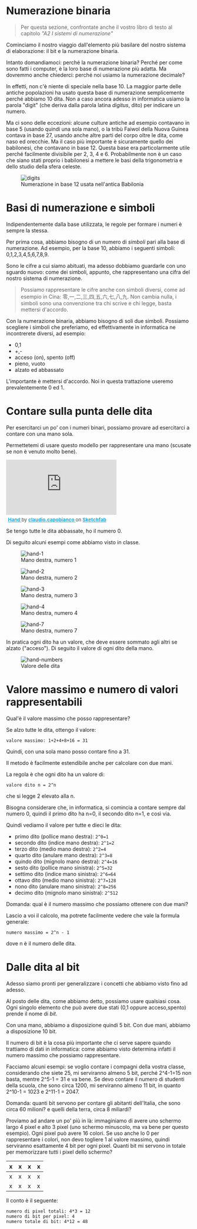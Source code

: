 # Numerazione binaria

> Per questa sezione, confrontate anche il vostro libro di testo al capitolo _"A2 I sistemi di numerazione"_

Cominciamo il nostro viaggio dall'elemento più basilare del nostro sistema di elaborazione: il bit e la numerazione binaria.

Intanto domandiamoci: perché la numerazione binaria? Perché per come sono fatti i computer, è la loro base di numerazione più adatta. Ma dovremmo anche chiederci: perché noi usiamo la numerazione decimale?

In effetti, non c'è niente di speciale nella base 10. La maggior parte delle antiche popolazioni ha usato questa base di numerazione semplicemente perché abbiamo 10 dita. Non a caso ancora adesso in informatica usiamo la parola "digit" (che deriva dalla parola latina _digitus_, dito) per indicare un numero.

Ma ci sono delle eccezioni: alcune culture antiche ad esempio contavano in base 5 (usando quindi una sola mano), o la tribù Faiwol della Nuova Guinea contava in base 27, usando anche altre parti del corpo oltre le dita, come naso ed orecchie. Ma il caso più importante è sicuramente quello dei babilonesi, che contavano in base 12. Questa base era particolarmente utile perché facilmente divisibile per 2, 3, 4 e 6. Probabilmente non è un caso che siano stati proprio i babilonesi a mettere le basi della trigonometria e dello studio della sfera celeste.

<figure class="center w80p">
  <img class="w80p" title="numerazione in base 12" alt="digits" src="assets/digits.jpg">
  <figcaption>Numerazione in base 12 usata nell'antica Babilonia</figcaption>
</figure>

# Basi di numerazione e simboli
Indipendentemente dalla base utilizzata, le regole per formare i numeri è sempre la stessa.

Per prima cosa, abbiamo bisogno di un numero di _simboli_ pari alla base di numerazione. Ad esempio, per la base 10, abbiamo i seguenti simboli: 0,1,2,3,4,5,6,7,8,9.

Sono le cifre a cui siamo abituati, ma adesso dobbiamo guardarle con uno sguardo nuovo: come dei simboli, appunto, che rappresentano una cifra del nostro sistema di numerazione.

> Possiamo rappresentare le cifre anche con simboli diversi, come ad esempio in Cina: 零,一,二,三,四,五,六,七,八,九. Non cambia nulla, i simboli sono una convenzione tra chi scrive e chi legge, basta mettersi d'accordo.

Con la numerazione binaria, abbiamo bisogno di soli due simboli. Possiamo scegliere i simboli che preferiamo, ed effettivamente in informatica ne incontrerete diversi, ad esempio:
- 0,1
- +,-
- acceso (on), spento (off)
- pieno, vuoto
- alzato ed abbassato

L'importante è mettersi d'accordo. Noi in questa trattazione useremo prevalentemente 0 ed 1.

# Contare sulla punta delle dita
Per esercitarci un po' con i numeri binari, possiamo provare ad esercitarci a contare con una mano sola.

Permettetemi di usare questo modello per rappresentare una mano (scusate se non è venuto molto bene).

<div class="sketchfab-embed-wrapper center w100"> <iframe title="Hand" frameborder="0" allowfullscreen mozallowfullscreen="true" webkitallowfullscreen="true" allow="autoplay; fullscreen; xr-spatial-tracking" xr-spatial-tracking execution-while-out-of-viewport execution-while-not-rendered web-share src="https://sketchfab.com/models/224e8b7d42864826af07b281f1fcd446/embed"> </iframe> <p style="font-size: 13px; font-weight: normal; margin: 5px; color: #4A4A4A;"> <a href="https://sketchfab.com/3d-models/hand-224e8b7d42864826af07b281f1fcd446?utm_medium=embed&utm_campaign=share-popup&utm_content=224e8b7d42864826af07b281f1fcd446" target="_blank" style="font-weight: bold; color: #1CAAD9;"> Hand </a> by <a href="https://sketchfab.com/claudio.capobianco?utm_medium=embed&utm_campaign=share-popup&utm_content=224e8b7d42864826af07b281f1fcd446" target="_blank" style="font-weight: bold; color: #1CAAD9;"> claudio.capobianco </a> on <a href="https://sketchfab.com?utm_medium=embed&utm_campaign=share-popup&utm_content=224e8b7d42864826af07b281f1fcd446" target="_blank" style="font-weight: bold; color: #1CAAD9;">Sketchfab</a></p></div>

Se tengo tutte le dita abbassate, ho il numero 0.

Di seguito alcuni esempi come abbiamo visto in classe.

<figure class="center w80p">
  <img class="w80p" title="modello della mano" alt="hand-1" src="assets/hand-1.png">
  <figcaption>Mano destra, numero 1</figcaption>
</figure>

<figure class="center w80p">
  <img class="w80p" title="modello della mano" alt="hand-2" src="assets/hand-2.png">
  <figcaption>Mano destra, numero 2</figcaption>
</figure>

<figure class="center w80p">
  <img class="w80p" title="modello della mano" alt="hand-3" src="assets/hand-3.png">
  <figcaption>Mano destra, numero 3</figcaption>
</figure>

<figure class="center w80p">
  <img class="w80p" title="modello della mano" alt="hand-4" src="assets/hand-4.png">
  <figcaption>Mano destra, numero 4</figcaption>
</figure>

<figure class="center w80p">
  <img class="w80p" title="modello della mano" alt="hand-7" src="assets/hand-7.png">
  <figcaption>Mano destra, numero 7</figcaption>
</figure>

In pratica ogni dito ha un valore, che deve essere sommato agli altri se alzato ("acceso"). Di seguito il valore di ogni dito della mano.

<figure class="center w80p">
  <img class="w80p" title="modello della mano" alt="hand-numbers" src="assets/hand-numbers.png">
  <figcaption>Valore delle dita</figcaption>
</figure>

# Valore massimo e numero di valori rappresentabili
Qual'è il valore massimo che posso rappresentare?

Se alzo tutte le dita, ottengo il valore:

```
valore massimo: 1+2+4+8+16 = 31
```

Quindi, con una sola mano posso contare fino a 31.

Il metodo è facilmente estendibile anche per calcolare con due mani.

La regola è che ogni dito ha un valore di:

```
valore dito n = 2^n
```

che si legge 2 elevato alla n.

Bisogna considerare che, in informatica, si comincia a contare sempre dal numero 0, quindi il primo dito ha n=0, il secondo dito n=1, e così via.

Quindi vediamo il valore per tutte e dieci le dita:
- primo dito (pollice mano destra): `2^0=1`
- secondo dito (indice mano destra): `2^1=2`
- terzo dito (medio mano destra): `2^2=4`
- quarto dito (anulare mano destra): `2^3=8`
- quindo dito (mignolo mano destra): `2^4=16`
- sesto dito (pollice mano sinistra): `2^5=32`
- settimo dito (indice mano sinistra): `2^6=64`
- ottavo dito (medio mano sinistra): `2^7=128`
- nono dito (anulare mano sinistra): `2^8=256`
- decimo dito (mignolo mano sinistra): `2^512`

Domanda: qual è il numero massimo che possiamo ottenere con due mani?

Lascio a voi il calcolo, ma potrete facilmente vedere che vale la formula generale:

`numero massimo = 2^n - 1`


dove n è il numero delle dita.

# Dalle dita al bit
Adesso siamo pronti per generalizzare i concetti che abbiamo visto fino ad adesso.

Al posto delle dita, come abbiamo detto, possiamo usare qualsiasi cosa. Ogni singolo elemento che può avere due stati (0,1 oppure acceso,spento) prende il nome di _bit_.

Con una mano, abbiamo a disposizione quindi 5 bit. Con due mani, abbiamo a disposizione 10 bit.

Il numero di bit è la cosa più importante che ci serve sapere quando trattiamo di dati in informatica: come abbiamo visto determina infatti il numero massimo che possiamo rappresentare.

Facciamo alcuni esempi: se voglio contare i compagni della vostra classe, considerando che siete 25, mi serviranno almeno 5 bit, perché 2^4-1=15 non basta, mentre 2^5-1 = 31 e va bene. Se devo contare il numero di studenti della scuola, che sono circa 1200, mi serviranno almeno 11 bit, in quanto 2^10-1 = 1023 e 2^11-1 = 2047.

Domanda: quanti bit servono per contare gli abitanti dell'Italia, che sono circa 60 milioni? e quelli della terra, circa 8 miliardi?

Proviamo ad andare un po' più in là: immaginiamo di avere uno schermo largo 4 pixel e alto 3 pixel (uno schermo minuscolo, ma va bene per questo esempio). Ogni pixel può avere 16 colori. Se uso anche lo 0 per rappresentare i colori, non devo togliere 1 al valore massimo, quindi serviranno esattamente 4 bit per ogni pixel. Quanti bit mi servono in totale per memorizzare tutti i pixel dello schermo?

| x | x | x | x |
|---|---|---|---|
| x | x | x | x |
| x | x | x | x |


Il conto è il seguente:
```
numero di pixel totali: 4*3 = 12
numero di bit per pixel: 4
numero totale di bit: 4*12 = 48 
```

